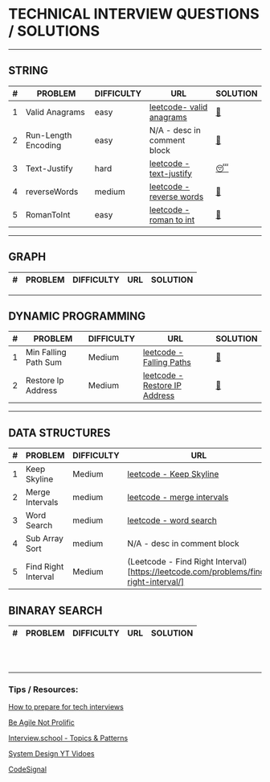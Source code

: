 # TECHNICAL INTERVIEW QUESTIONS / SOLUTIONS


----------

## STRING

\# | PROBLEM | DIFFICULTY |URL | SOLUTION
|----------|----------|----------|----------|----------
1| Valid Anagrams | easy |[leetcode- valid anagrams](https://leetcode.com/problems/valid-anagram/ )| [:unicorn:](solutions/strings/ValidAnagrams.java)
2|Run-Length Encoding | easy | N/A - desc in comment block | [:unicorn:](solutions/strings/strings/RunLengthEncoding.java)
3|Text-Justify|hard | [leetcode - text-justify](https://leetcode.com/problems/text-justification/)| [:sleeping:](solutions/strings/StringSolutions.java)
4|reverseWords|medium | [leetcode - reverse words](https://leetcode.com/problems/reverse-words-in-a-string/)|[:unicorn:](solutions/strings/ReverseWords.java)
5| RomanToInt | easy | [leetcode - roman to int](https://leetcode.com/problems/roman-to-integer/)|[:unicorn:](solutions/strings/RomanToInt/Solution.py)

----------
## GRAPH


\# | PROBLEM | DIFFICULTY |URL | SOLUTION
----------|----------|----------|----------|----------



----------
## DYNAMIC PROGRAMMING



\# | PROBLEM | DIFFICULTY |URL | SOLUTION
----------|----------|----------|----------|----------
1| Min Falling Path Sum | Medium |[leetcode - Falling Paths](https://leetcode.com/problems/minimum-falling-path-sum/) | [:unicorn:](solutions/dp/MinFallingPathSum.java)
2| Restore Ip Address | Medium  | [leetcode - Restore IP Address](https://leetcode.com/problems/restore-ip-addresses/) | [:unicorn:](solutions/dp/Restore-IP-Addresses/Solution.java)

----------
## DATA STRUCTURES


\# | PROBLEM | DIFFICULTY |URL | SOLUTION
----------|----------|----------|----------|----------
1|Keep Skyline | Medium |[leetcode - Keep Skyline](https://leetcode.com/problems/max-increase-to-keep-city-skyline/submissions/) |[:unicorn:](solutions/data_structures/Arrays/KeepSkyline.java)
2 |Merge Intervals | medium |[leetcode - merge intervals](https://leetcode.com/problems/merge-intervals/) |[:unicorn:](solutions/data_structures/Arrays/MergeIntervals.java)
3 |Word Search | medium |[leetcode - word search](https://leetcode.com/problems/word-search/) |[:unicorn:](solutions/data_structures/Arrays/WordSearch.java)
4 | Sub Array Sort | medium | N/A - desc in comment block | [:unicorn:](solutions/data_structures/Arrays/SubArraySort.java)
5 | Find Right Interval | Medium | (Leetcode - Find Right Interval)[https://leetcode.com/problems/find-right-interval/] | [:unicorn:](solutions/data_structures/Arrays/FindRightInterval/Solution.java)


## BINARAY SEARCH


\# | PROBLEM | DIFFICULTY |URL | SOLUTION
----------|----------|----------|----------|----------


<br/>
<br/>


----------
### Tips / Resources:

[How to prepare for tech interviews](https://www.alimirio.com/posts/how-to-solve-problems-on-leetcode-to-prepare-for-technical-interviews)

[Be Agile Not Prolific](https://chivagarg.medium.com/be-agile-not-prolific-f0f88b86aace)

[Interview.school - Topics & Patterns](https://interviews.school/)

[System Design YT Vidoes](https://www.youtube.com/channel/UCn1XnDWhsLS5URXTi5wtFTA)

[CodeSignal](https://yanzhan.site/codesignal/)
